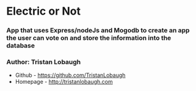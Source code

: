 # Electric or Not

### App that uses Express/nodeJs and Mogodb to create an app the user can vote on and store the information into the database

### Author: Tristan Lobaugh 
+ Github - https://github.com/TristanLobaugh
+ Homepage - http://tristanlobaugh.com
